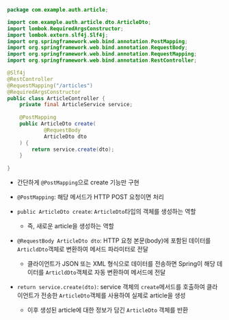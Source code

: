 ```java
package com.example.auth.article;

import com.example.auth.article.dto.ArticleDto;
import lombok.RequiredArgsConstructor;
import lombok.extern.slf4j.Slf4j;
import org.springframework.web.bind.annotation.PostMapping;
import org.springframework.web.bind.annotation.RequestBody;
import org.springframework.web.bind.annotation.RequestMapping;
import org.springframework.web.bind.annotation.RestController;

@Slf4j
@RestController
@RequestMapping("/articles")
@RequiredArgsConstructor
public class ArticleController {
    private final ArticleService service;
    
    @PostMapping
    public ArticleDto create(
            @RequestBody
            ArticleDto dto
    ) {
        return service.create(dto);
    }
    
}
```
- 간단하게 `@PostMapping`으로 create 기능만 구현


- `@PostMapping`: 해당 메서드가 HTTP POST 요청이면 처리


- `public ArticleDto create`: `ArticleDto`타입의 객체를 생성하는 역할 
  - 즉, 새로운 article을 생성하는 역할


- `@RequestBody ArticleDto dto`: HTTP 요청 본문(body)에 포함된 데이터를 `ArticldDto`객체로 변환하여 메서드 파라미터로 전달
  - 클라이언트가 JSON 또는 XML 형식으로 데이터를 전송하면 Spring이 해당 데이터를 `ArticldDto`객체로 자동 변환하여 메서드에 전달


- `return service.create(dto)`: service 객체의 `create`메서드를 호출하여 클라이언트가 전송한 `ArticleDto`객체를 사용하여 실제로 article을 생성
  - 이후 생성된 article에 대한 정보가 담긴 `ArticleDto` 객체를 반환